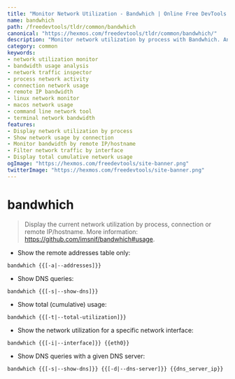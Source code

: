```yaml
---
title: "Monitor Network Utilization - Bandwhich | Online Free DevTools by Hexmos"
name: bandwhich
path: /freedevtools/tldr/common/bandwhich
canonical: "https://hexmos.com/freedevtools/tldr/common/bandwhich/"
description: "Monitor network utilization by process with Bandwhich. Analyze bandwidth usage and identify network intensive applications with ease. Free online tool, no registration required."
category: common
keywords:
- network utilization monitor
- bandwidth usage analysis
- network traffic inspector
- process network activity
- connection network usage
- remote IP bandwidth
- linux network monitor
- macos network usage
- command line network tool
- terminal network bandwidth
features:
- Display network utilization by process
- Show network usage by connection
- Monitor bandwidth by remote IP/hostname
- Filter network traffic by interface
- Display total cumulative network usage
ogImage: "https://hexmos.com/freedevtools/site-banner.png"
twitterImage: "https://hexmos.com/freedevtools/site-banner.png"
---
```


# bandwhich

> Display the current network utilization by process, connection or remote IP/hostname.
> More information: <https://github.com/imsnif/bandwhich#usage>.

- Show the remote addresses table only:

`bandwhich {{[-a|--addresses]}}`

- Show DNS queries:

`bandwhich {{[-s|--show-dns]}}`

- Show total (cumulative) usage:

`bandwhich {{[-t|--total-utilization]}}`

- Show the network utilization for a specific network interface:

`bandwhich {{[-i|--interface]}} {{eth0}}`

- Show DNS queries with a given DNS server:

`bandwhich {{[-s|--show-dns]}} {{[-d|--dns-server]}} {{dns_server_ip}}`
